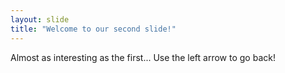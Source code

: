 ```yaml
---
layout: slide
title: "Welcome to our second slide!"
---
```

Almost as interesting as the first...
Use the left arrow to go back!
